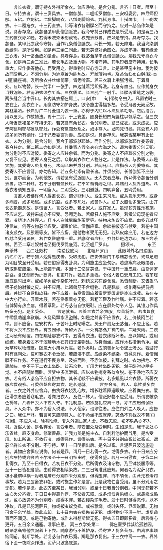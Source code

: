 <!-- { "loadSidebar": true } -->
　　言长衣者。谓守持衣外得所余衣。体应净物。是合分别。言齐十日者。限至十日。守持衣者。谓十三资具衣。一僧伽胝。二嗢呾罗僧伽。三安呾婆娑。四尼师但那。五裙。六副裙。七僧脚崎衣。八僧副脚崎衣。九拭身巾。十拭面巾。十一剃发衣。十二覆疮衣。十三药直衣。此等诸衣各别牒名而守持之。应对一苾刍作如是说。具寿存念。我苾刍某甲此僧伽胝衣。我今守持已作成衣是所受用。如是再三乃至药直衣亦如是。若得未浣染未割截物。权充衣数者。应如是守持。具寿存念。我苾刍。某甲此衣我今守持。当作九条僧伽胝衣。两长一短。若无障难。我当浣染割截缝刺。是所受用。如是再三余二同此。若无苾刍对余四众。亦成守持。若有缘舍三衣者。对一苾刍应如是舍。具寿存念。我苾刍某甲此僧伽胝衣。是我先守持衣今舍。如是再三余二准此。若长毛衣及重大物。不堪守持。其毛短者应守持用。长毛重大。应作委寄他心。而受用之。得重物时应心念口言。此是某甲施主物。我为彼故而受用之。不须分别。为遮寒苦为除热故。开疏薄物毛。及苾刍纻布白氎[毯-炎+瞿]毹座褥。及所余衣并丝缕倚带。皆悉听畜。若三衣肩上垢腻污者。于着肩处。应以物替。长一肘半广一张手。四边缝着污即拆洗。若身有血出。应作拭身衣当数浣染。若雨浴衣须亦听畜。三衣袋法。长三肘广一肘半。长牒两重缝之为袋。两头缝合当中开口。长内其衣搭在肩上。口安[巾　　句]带勿令虫入。凡置衣时三衣在上。余衣在下。用意防守如护身皮。欲令施主得福多故。令受用者无阙乏故。其枕囊法。长四肘广二肘叠缝为袋一重。亦得于内贮以木绵及羊毛等。然后缝合。用以支头。作蚊帱法。周十二肘。于上安盖。随身长短四角竖柱以带系之。但三衣人听畜洗裙虽不守持无犯。若苾刍有余长衣。合分别者。或已成衣。或未成衣。应于阿遮利耶邬波驮耶处。作委寄意而分别之。或余尊人。或同梵行者。其委寄人持戒多闻所有德行。过于己者委寄为善。应如是说。具寿存念。我苾刍某甲有此长衣。未为分别。是合分别。我今于邬波驮耶处。而作分别。以邬波驮耶作委寄者。我今持之。第二第三亦如是说。其委寄人假令身在大海之外。遥为委寄分别无犯。为分别时不应对彼。委寄之人应共余者。而为分别。委寄之人不应取彼分别之物。又复不应见。委寄人身死之后。众取其衣作亡人物分之。此是作法。与委寄人非是实施。其委寄人虽复身死。未闻已来并成分别。若闻死已。应指余人为委寄者。其委寄人不应言请。亦勿告知。若五条七条有盈长者。并须分别。长僧伽胝不应分别。直尔而畜。为利他故。谓若见有受近圆人。无大衣者应与。所以佛令苾刍分别衣者。防二种过。若不分别有盈长过。若不听畜有阙乏过。异诸俗人及外道故。凡畜衣者须知五事。一明畜人。二明受处。三明避就。四明弃舍。五明受用。
　　言畜人者佛许何人得畜长衣。谓少财利人。或生来习乐。或从意乐天堕。或身多病苦。或多垢腻。或多虮虱。或多寒热处。或营作人。或于衣服性多爱玩。由开长衣能摄念故。是谓畜人。言受处者。若出家人。或在家人。虽现贫穷性乐布施。不应从乞。设持来施亦不应受。恐阙乏故。若癫狂人施不应受。若知父母现在者应受。若矫诈人博弈人。好斗人盗贼屠脍旃荼罗等。持物来施皆不应受。由多讥过坏净信故。何等衣物苾刍应受。谓贵价緂。僧伽应畜。余緂被帔苾刍得受。若在中国诸皮裘衣。及熊罴等皮。皆不应畜。是他物者受用无犯。若熟皮席应用。若在边方听苾刍受用诸皮。若作皮鞋底唯一重。若底穿者应补。齐何处是边方耶。东至奔荼林。西至二窣吐奴村南至摄伐罗伐底河。北至嗢尸罗山。
　　摄颂曰。
　　东至奔荼林　　西二吐奴村
　　南边伐底河　　北嗢尸罗山
　　此限域外名曰边国。内名中方。若于猎人边得熊皮者。受取无犯。应安佛堂门下与诸苾刍坐。或常足蹑为明目故圣开受用。若在俗家得皮卧具。为利施主应坐勿卧。若患痔病及眼闇者。听取熊皮应坐。毛上能蠲于疾。本因十二亿耳苾刍。于中国开一重皮屩。由莫诃罗苾刍。复还制断为护卧具。复更开许。若底多重者。令俗人着已受用无犯。若革屣重底蹋时出声。或如羊角或作杂花叶形。刺绣文彩在薜舍离。悉皆制断。又诸象马师子虎豹豺狼之皮。并不应用。此诸兽筋不合缝物。凡是鞋屦。或作庵头拥前拥后。并皆不合露指皮鞋。亦不应着。若寒雪国应着富罗寒国谓是冰冻成凌。若在寺中大小行处。开着木屐。若在俗家着亦无犯。若粗芒鞋及竹叶屩。并不应着。若苾刍髀脚有热血病。得着草鞋。若巧苾刍自欲缀鞋。应在屏处勿令人见。其锥刀作具听畜无犯。是名受处。
　　言避就者。若着三衣并余衣服。应善将护。若虫蚁食牛嚼鼠啮崖岸欲崩。火烧风飘水渍盗贼。如是之处皆不应置衣。若上价緂阿兰若中。则不应畜。应安村内。于苦叶上时晒曝之。房无户扇及无苾刍。不应止宿。若不将大衣不应出外。有五因缘。听留大衣。一处有苾刍并有门扇。二疑天雨。三渡江河恐有倾覆。四在羯耻那衣时中。五得离衣法。若衣缘断坏者。应以物帖。或用线缭。若身着衣不于涩鞕地木石粪扫无坐物处。放身而坐。应作木枮揩磨令净。或为草稕以物缠裹。随意大小用以为座。若作务时。应须善护勿令泥土污衣。若游行时有蕀刺处。应可褰衣不令垂破。若应浣不浣。应缝染不缝染。皆得恶作。着僧伽胝不应作务。不在道行不裹身坐。及披而卧。不赤体披。礼拜之时。衣勿拂地。不裹膝头。亦不于下二衣上坐卧。若无余物。听用为衬坐卧无犯。然于卧时少睡多觉。亦不应随处而卧。若梦中多流泄者。应以衣物掩身系勿令脱。在不净地不应安衣。若有俗人苾刍不应自担衣物。其长毛緂不应辄披。若多虮虱以余衣替。所著衣服应数观察。可委信处应寄其衣。是名避就。
　　言弃舍者。若人。禀性爱多衣者。三衣之外并应舍弃。由贪好衣娆乱心故。增长耽着障道眼故。应着粪扫衣。爱细滑衣者应着毡毛衣。着粪扫衣人。及住尸林人。僧祇好物不应受用。所谓衣帔杂色褥等。凡着尸衣人不应入寺。不礼制底。若欲旋礼应离一寻。亦不应用僧伽卧具。不入众中。亦不为俗人说法。不入俗家。设须往者。应住门外主人唤入。应告之曰。我住尸林。若言可来应随意入。如不命坐不应就座。苾刍不割截衣不带[巾　　句]纽。不应入村。除有难缘。若入外道出家人舍。不截无犯。裙不系条亦不入村。及俗人舍。是名弃舍。言受用者。随安置处及受用时。生如是念。我于衣处心乐省缘。趣支身命。修诸善品。非我力辨是施主衣。自利利他护而当用。是名受用。如上所说。不依行者。咸得恶作。言得长衣。斋十日不分别应畜若过畜者。谓苾刍得长衣不分别。不守持。至十一日明相出后。是名过畜。言泥萨只波逸底迦者。其物应舍罪应说悔。何者是罪。谓月一日若得一衣。或得多衣。齐十日来应分别应守持或弃舍若不尔者至十一日明相出时。便得舍堕。若月一日得衣。于第二日复得衣。乃至十日得衣。若初日衣不分别。后所得衣及诸杂物。乃至钵袋腰绦等。至十一日皆犯舍堕。由前得衣相续染故。二三日等准此应知。何者名为泥萨只衣。极小量谓纵横一肘者是若已分别作未分别想。但得堕罪。而不须舍。由此无有治罚事故。若为三宝畜衣非犯。或时施主作如是言。此是我物仁当受用。虽不分别用之无犯。若作是念。此衣齐至某日。我当分别。或至十日我当分别者。中间无犯若不生心为分齐者。于日日中得恶作罪。不忆者无犯。或多烦恼贪染缠心。或愚痴或惛沈。或心放逸不为分别者。咸得本罪。若衣缕杂驼毛者。过十日时但得恶作。以不净故。凡是已犯泥萨只。物或被虫蚁食损。或被飘烧。或时失坏。但须说罪。无物可舍于余学处。类此应知。若十日内衣有损失者无犯。或时物少不满一肘。或复聋盲而不闻见。或是己物寄他。或作未得想斯皆无犯。得衣五日即颠狂者。后若得心更开。五日余义通塞。准事应思。
离三衣学处第二
　　佛在室罗伐城给孤独园。时诸苾刍寄他衣服着上下衣。随意游行不善护身。受寄衣人复多营务。由离衣事烦恼同前。制斯学处。若复苾刍作衣已竟。羯耻那衣复出。于三衣中离一一衣。界外宿下至一夜除众作法。泥萨只波逸底迦。
